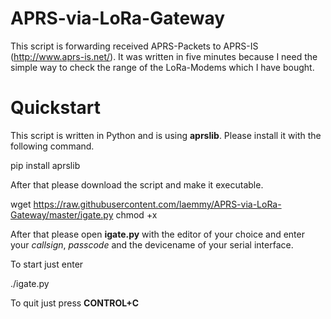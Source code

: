 # APRS-via-LoRa-Gateway
This script is forwarding received APRS-Packets to APRS-IS (http://www.aprs-is.net/). It was written in five minutes because I need the simple way to check the range of the LoRa-Modems which I have bought. 

# Quickstart

This script is written in Python and is using **aprslib**. Please install it with the following command.
  
  pip install aprslib
  
After that please download the script and make it executable.

  wget https://raw.githubusercontent.com/laemmy/APRS-via-LoRa-Gateway/master/igate.py
  chmod +x
  
After that please open **igate.py** with the editor of your choice and enter your *callsign*, *passcode* and the devicename of your serial interface.

To start just enter

  ./igate.py
  
To quit just press **CONTROL+C**


  

